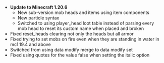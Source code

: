 - **Update to Minecraft 1.20.6**
  - New sub-version mob heads and items using item components
  - New particle syntax
  - Switched to using player_head loot table instead of parsing every mob head to reset its custom name when placed and broken
- Fixed reset_heads clearing not only the heads but all armor
- Fixed trying to set mobs on fire even when they are standing in water in mc1.19.4 and above
- Switched from using data modify merge to data modify set
- Fixed using quotes for the value false when setting the italic option
